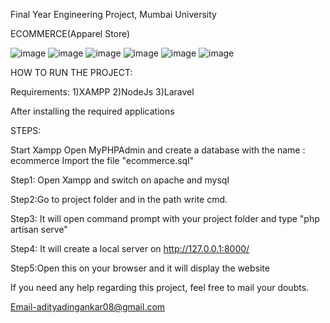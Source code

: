 Final Year Engineering Project, Mumbai University 


ECOMMERCE(Apparel Store)

![image](https://user-images.githubusercontent.com/54596845/138562502-89cdc1e2-53e8-4b6a-8af8-53668c47b52e.png)
![image](https://user-images.githubusercontent.com/54596845/138562512-c7312aa0-a7bc-40ed-a4ae-fcfca10e37df.png)
![image](https://user-images.githubusercontent.com/54596845/138562519-3152f654-3020-46d2-b5f5-20d081f0be19.png)
![image](https://user-images.githubusercontent.com/54596845/138562527-b2a0e977-4f4d-4187-98ab-a8027c1ee97f.png)
![image](https://user-images.githubusercontent.com/54596845/138562542-d50de1bd-2e38-4045-9315-ed197fe92288.png)
![image](https://user-images.githubusercontent.com/54596845/138562611-4671dcb5-0ad5-4b45-9ecc-5681b20c1d6b.png)


HOW TO RUN THE PROJECT:


Requirements:
1)XAMPP
2)NodeJs
3)Laravel 

After installing the required applications


STEPS:

Start Xampp
Open MyPHPAdmin and create a database with the name : ecommerce
Import the file "ecommerce.sql"

Step1: Open Xampp and switch on apache and mysql

Step2:Go to project folder and in the path write cmd.

Step3: It will open command prompt with your project folder and type "php artisan serve"

Step4: It will create a local server on http://127.0.0.1:8000/ 

Step5:Open this on your browser and it will display the website

If you need any help regarding this project, feel free to mail your doubts.

Email-adityadingankar08@gmail.com



